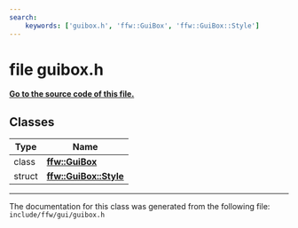 ```yaml
---
search:
    keywords: ['guibox.h', 'ffw::GuiBox', 'ffw::GuiBox::Style']
---
```


# file guibox.h

**[Go to the source code of this file.](guibox_8h_source.md)**
## Classes

|Type|Name|
|-----|-----|
|class|[**ffw::GuiBox**](classffw_1_1_gui_box.md)|
|struct|[**ffw::GuiBox::Style**](structffw_1_1_gui_box_1_1_style.md)|




----------------------------------------
The documentation for this class was generated from the following file: `include/ffw/gui/guibox.h`
